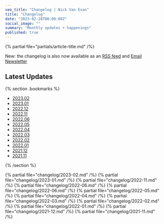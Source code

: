 ```yaml
--- 
seo_title: "Changelog | Nick Van Exan" 
title: "Changelog" 
date: "2023-02-28T00:00:00Z" 
social_image: "" 
summary: "Monthly updates + happenings"
published: true
---
```


{% partial file="partials/article-title.md" /%}

New: the changelog is also now available as an [RSS feed](/feed.xml) and [Email Newsletter](https://buttondown.email/nickvanexan)

## Latest Updates

{% section .bookmarks %}

- [2023.02](#february-2023) 
- [2023.01](#january-2023) 
- [2022.12](#december-2022) 
- [2022.11](#november-2022) 
- [2022.06](#june-2022) 
- [2022.05](#may-2022) 
- [2022.04](#april-2022) 
- [2022.03](#march-2022) 
- [2022.02](#february-2022) 
- [2022.01](#january-2022)
- [2021.12](#december-2021) 
- [2021.11](#november-2021)

{% /section %}

{% partial file="changelog/2023-02.md" /%}
{% partial file="changelog/2023-01.md" /%}
{% partial file="changelog/2022-11.md" /%}
{% partial file="changelog/2022-06.md" /%}
{% partial file="changelog/2022-06.md" /%}
{% partial file="changelog/2022-05.md" /%}
{% partial file="changelog/2022-04.md" /%}
{% partial file="changelog/2022-03.md" /%}
{% partial file="changelog/2022-02.md" /%}
{% partial file="changelog/2022-01.md" /%}
{% partial file="changelog/2021-12.md" /%}
{% partial file="changelog/2021-11.md" /%}
